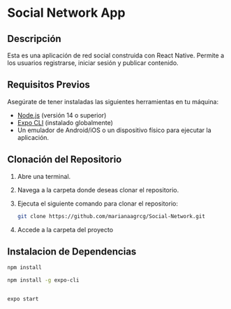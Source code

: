 # Social Network App

## Descripción

Esta es una aplicación de red social construida con React Native. Permite a los usuarios registrarse, iniciar sesión y publicar contenido.

## Requisitos Previos

Asegúrate de tener instaladas las siguientes herramientas en tu máquina:

- [Node.js](https://nodejs.org/) (versión 14 o superior)
- [Expo CLI](https://docs.expo.dev/get-started/installation/) (instalado globalmente)
- Un emulador de Android/iOS o un dispositivo físico para ejecutar la aplicación.

## Clonación del Repositorio

1. Abre una terminal.
2. Navega a la carpeta donde deseas clonar el repositorio.
3. Ejecuta el siguiente comando para clonar el repositorio:

   ```bash
   git clone https://github.com/marianaagrcg/Social-Network.git
4.  Accede a la carpeta del proyecto

## Instalacion de Dependencias 
```bash
npm install

npm install -g expo-cli


expo start
